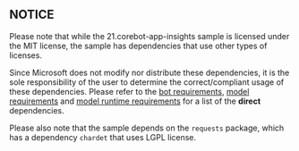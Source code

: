 ## NOTICE

Please note that while the 21.corebot-app-insights sample is licensed under the MIT license, the sample has dependencies that use other types of licenses.

Since Microsoft does not modify nor distribute these dependencies, it is the sole responsibility of the user to determine the correct/compliant usage of these dependencies. Please refer to the
[bot requirements](./bot/requirements.txt), [model requirements](./model/setup.py) and [model runtime requirements](./model_runtime_svc/setup.py) for a list of the **direct** dependencies.

Please also note that the sample depends on the `requests` package, which has a dependency `chardet` that uses LGPL license.

